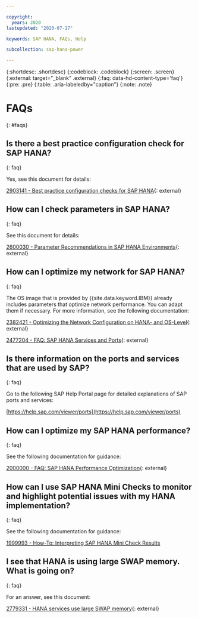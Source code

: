 ```yaml
---

copyright:
  years: 2020
lastupdated: "2020-07-17"

keywords: SAP HANA, FAQs, Help

subcollection: sap-hana-power

---
```


{:shortdesc: .shortdesc}
{:codeblock: .codeblock}
{:screen: .screen}
{:external: target="_blank" .external}
{:faq: data-hd-content-type='faq'}
{:pre: .pre}
{:table: .aria-labeledby="caption"}
{:note: .note}

# FAQs
{: #faqs}

## Is there a best practice configuration check for SAP HANA?
{: faq}

Yes, see this document for details:

[2903141 - Best practice configuration checks for SAP HANA](https://launchpad.support.sap.com/#/notes/2903141){: external}

## How can I check parameters in SAP HANA?
{: faq}

See this document for details:

[2600030 - Parameter Recommendations in SAP HANA Environments](https://launchpad.support.sap.com/#/notes/2600030){: external}

## How can I optimize my network for SAP HANA?
{: faq}

The OS image that is provided by {{site.data.keyword.IBM}} already includes parameters that optimize network performance. You can adapt them if necessary. For more information, see the following documentation:

[2382421 - Optimizing the Network Configuration on HANA- and OS-Level](https://launchpad.support.sap.com/#/notes/2382421){: external}

[2477204 - FAQ: SAP HANA Services and Ports](https://launchpad.support.sap.com/#/notes/2477204){: external}


## Is there information on the ports and services that are used by SAP?
{: faq}

Go to the following SAP Help Portal page for detailed explanations of SAP ports and services:

[https://help.sap.com/viewer/ports](https://help.sap.com/viewer/ports) 

## How can I optimize my SAP HANA performance?
{: faq}

See the following documentation for guidance:

[2000000 - FAQ: SAP HANA Performance Optimization](https://launchpad.support.sap.com/#/notes/2000000){: external}

## How can I use SAP HANA Mini Checks to monitor and highlight potential issues with my HANA implementation?
{: faq}

See the following documentation for guidance:

[1999993 - How-To: Interpreting SAP HANA Mini Check Results](https://launchpad.support.sap.com/#/notes/1999993)

## I see that HANA is using large SWAP memory. What is going on?
{: faq}

For an answer, see this document:

[2779331 - HANA services use large SWAP memory](https://launchpad.support.sap.com/#/notes/2779331){: external}



